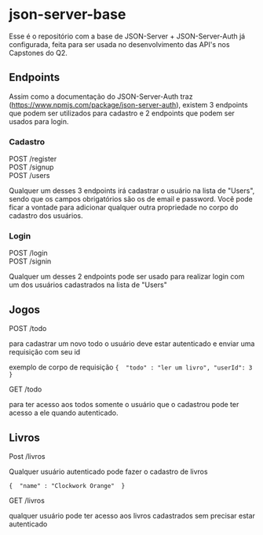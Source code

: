 # json-server-base

Esse é o repositório com a base de JSON-Server + JSON-Server-Auth já configurada, feita para ser usada no desenvolvimento das API's nos Capstones do Q2.

## Endpoints

Assim como a documentação do JSON-Server-Auth traz (https://www.npmjs.com/package/json-server-auth), existem 3 endpoints que podem ser utilizados para cadastro e 2 endpoints que podem ser usados para login.

### Cadastro

POST /register <br/>
POST /signup <br/>
POST /users

Qualquer um desses 3 endpoints irá cadastrar o usuário na lista de "Users", sendo que os campos obrigatórios são os de email e password.
Você pode ficar a vontade para adicionar qualquer outra propriedade no corpo do cadastro dos usuários.

### Login

POST /login <br/>
POST /signin

Qualquer um desses 2 endpoints pode ser usado para realizar login com um dos usuários cadastrados na lista de "Users"

## Jogos

POST /todo

para cadastrar um novo todo o usuário deve estar autenticado e enviar uma requisição com seu id

exemplo de corpo de requisição
` { 
  "todo" : "ler um livro",
  "userId": 3 
  }
`

GET /todo

para ter acesso aos todos somente o usuário que o cadastrou pode ter acesso a ele quando autenticado.

## Livros

Post /livros

Qualquer usuário autenticado pode fazer o cadastro de livros

`{ 
  "name" : "Clockwork Orange" 
}`

GET /livros

qualquer usuário pode ter acesso aos livros cadastrados sem  precisar estar autenticado
